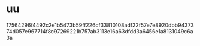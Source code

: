 # uu
17564296f4492c2e1b5473b59ff226cf33810108adf22f57e7e8920dbb9437374d057e967714f8c97269221b757ab3113e16a63dfdd3a6456e1a8131049c6a3a
